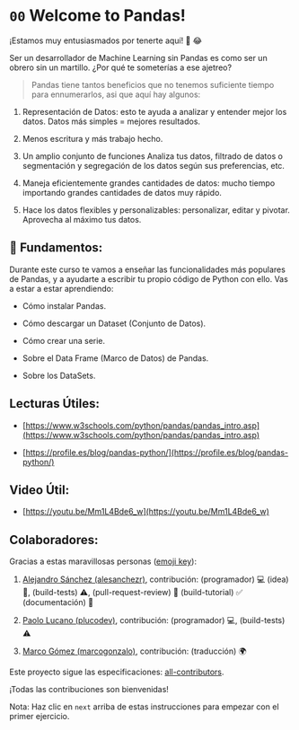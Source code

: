 # `00` Welcome to Pandas!

¡Estamos muy entusiasmados por tenerte aquí! 🎉 😂

Ser un desarrollador de Machine Learning sin Pandas es como ser un obrero sin un martillo. ¿Por qué te someterías a ese ajetreo?

> Pandas tiene tantos beneficios que no tenemos suficiente tiempo para ennumerarlos, asi que aquí hay algunos:

1. Representación de Datos: esto te ayuda a analizar y entender mejor los datos. Datos más simples = mejores resultados.

2. Menos escritura y más trabajo hecho.

3. Un amplio conjunto de funciones Analiza tus datos, filtrado de datos o segmentación y segregación de los datos según sus preferencias, etc.

4. Maneja eficientemente grandes cantidades de datos: mucho tiempo importando grandes cantidades de datos muy rápido.

5. Hace los datos flexibles y personalizables: personalizar, editar y pivotar. Aprovecha al máximo tus datos.

## 💬 Fundamentos: 

Durante este curso te vamos a enseñar las funcionalidades más populares de Pandas, y a ayudarte a escribir tu propio código de Python con ello. Vas a estar a estar aprendiendo:

+ Cómo instalar Pandas.

+ Cómo descargar un Dataset (Conjunto de Datos).

+ Cómo crear una serie.

+ Sobre el Data Frame (Marco de Datos) de Pandas.

+ Sobre los DataSets.

## Lecturas Útiles:

+ [https://www.w3schools.com/python/pandas/pandas_intro.asp](https://www.w3schools.com/python/pandas/pandas_intro.asp)

+ [https://profile.es/blog/pandas-python/](https://profile.es/blog/pandas-python/)

## Video Útil:

+ [https://youtu.be/Mm1L4Bde6_w](https://youtu.be/Mm1L4Bde6_w)

## Colaboradores:

Gracias a estas maravillosas personas ([emoji key](https://github.com/kentcdodds/all-contributors#emoji-key)):

1. [Alejandro Sánchez (alesanchezr)](https://github.com/alesanchezr), contribución: (programador) :computer: (idea) 🤔, (build-tests) :warning:, (pull-request-review) :eyes: (build-tutorial) :white_check_mark: (documentación) :book:

2. [Paolo Lucano (plucodev)](https://github.com/plucodev), contribución: (programador) :computer:, (build-tests) :warning:

3. [Marco Gómez (marcogonzalo)](https://github.com/marcogonzalo), contribución: (traducción) :earth_africa:

Este proyecto sigue las especificaciones: [all-contributors](https://github.com/kentcdodds/all-contributors). 

¡Todas las contribuciones son bienvenidas!

Nota: Haz clic en `next` arriba de estas instrucciones para empezar con el primer ejercicio.